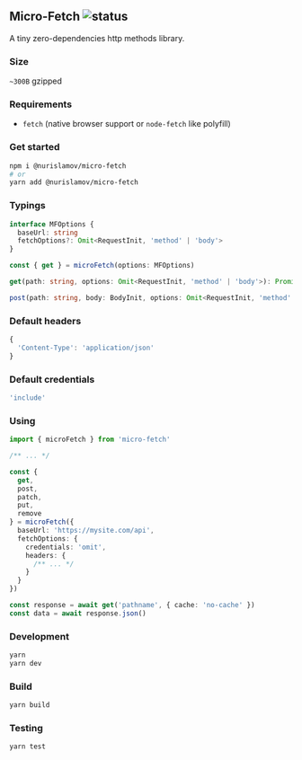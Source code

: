 ## Micro-Fetch ![status](https://travis-ci.org/tn/micro-fetch.svg?branch=main)

A tiny zero-dependencies http methods library.

### Size
`~300B` gzipped

### Requirements
* `fetch` (native browser support or `node-fetch` like polyfill)

### Get started
```bash
npm i @nurislamov/micro-fetch
# or
yarn add @nurislamov/micro-fetch
```

### Typings
```ts
interface MFOptions {
  baseUrl: string
  fetchOptions?: Omit<RequestInit, 'method' | 'body'>
}

const { get } = microFetch(options: MFOptions)

get(path: string, options: Omit<RequestInit, 'method' | 'body'>): Promise<Response>

post(path: string, body: BodyInit, options: Omit<RequestInit, 'method' | 'body'>): Promise<Response>
```

### Default headers
```js
{
  'Content-Type': 'application/json'
}
```

### Default credentials
```js
'include'
```

### Using
```ts
import { microFetch } from 'micro-fetch'

/** ... */

const {
  get,
  post,
  patch,
  put,
  remove
} = microFetch({
  baseUrl: 'https://mysite.com/api',
  fetchOptions: {
    credentials: 'omit',
    headers: {
      /** ... */
    }
  }
})

const response = await get('pathname', { cache: 'no-cache' })
const data = await response.json()
```

### Development
```bash
yarn
yarn dev
```

### Build
```bash
yarn build
```

### Testing
```bash
yarn test
```
